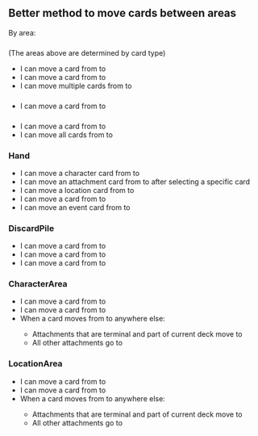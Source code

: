 ## Better method to move cards between areas

By area:

### <DrawPile>

(The areas above are determined by card type)
- I can move a card from <DrawPile> to <Hand>
- I can move a card from <DrawPile> to <DiscardPile>
- I can move multiple cards from <DrawPile> to <Hand>

### <PlotDeck>

- I can move a card from <PlotDeck> to <PlotDeckUsed>

### <PlotDeckUsed>

- I can move a card from <PlotDeckUsed> to <PlotDeck>
- I can move all cards from <PlotDeckUsed> to <PlotDeck>

### Hand

- I can move a character card from <Hand> to <CharacterArea>
- I can move an attachment card from <Hand> to <CharacterArea> after selecting a specific card
- I can move a location card from <Hand> to <LocationArea>
- I can move a card from <Hand> to <DiscardPile>
- I can move an event card from <Hand> to <DiscardPile>

### DiscardPile

- I can move a card from <DiscardPile> to <Hand>
- I can move a card from <DiscardPile> to <CharacterArea>
- I can move a card from <DiscardPile> to <LocationArea>

### CharacterArea

- I can move a card from <CharacterArea> to <DiscardPile>
- I can move a card from <CharacterArea> to <Hand>
- When a card moves from <CharacterArea> to anywhere else:
	- Attachments that are terminal and part of current deck move to <DiscardPile>
	- All other attachments go to <Hand>

### LocationArea

- I can move a card from <LocationArea> to <DiscardPile>
- I can move a card from <LocationArea> to <Hand>
- When a card moves from <LocationArea> to anywhere else:
	- Attachments that are terminal and part of current deck move to <DiscardPile>
	- All other attachments go to <Hand>